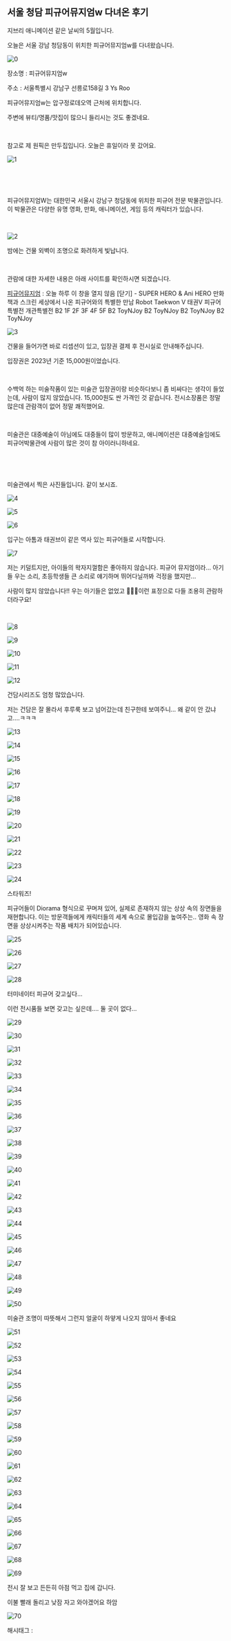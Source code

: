 ## 서울 청담 피규어뮤지엄w 다녀온 후기

지브리 애니메이션 같은 날씨의 5월입니다.

오늘은 서울 강남 청담동이 위치한 피규어뮤지엄w를 다녀왔습니다.

![0](/asset/img/223107109214/0.png)

장소명 : 피규어뮤지엄w

주소 : 서울특별시 강남구 선릉로158길 3 Ys Roo

피규어뮤지엄w는 압구정로데오역 근처에 위치합니다.

주변에 뷰티/명품/맛집이 많으니 들리시는 것도 좋겠네요.

​

참고로 제 원픽은 만두집입니다. 오늘은 휴일이라 못 갔어요.

![1](/asset/img/223107109214/1.png)

​

​

피규어뮤지엄W는 대한민국 서울시 강남구 청담동에 위치한 피규어 전문 박물관입니다. 이 박물관은 다양한 유명 영화, 만화, 애니메이션, 게임 등의 캐릭터가 있습니다.

​

![2](/asset/img/223107109214/2.png)

밤에는 건물 외벽이 조명으로 화려하게 빛납니다.

​

관람에 대한 자세한 내용은 아래 사이트를 확인하시면 되겠습니다.

[피규어뮤지엄](http://www.figuremuseumw.co.kr/index.php) : 오늘 하루 이 창을 열지 않음 [닫기] - SUPER HERO & Ani HERO 만화책과 스크린 세상에서 나온 피규어와의 특별한 만남 Robot Taekwon V 태권V 피규어 특별전 개관특별전 B2 1F 2F 3F 4F 5F B2 ToyNJoy B2 ToyNJoy B2 ToyNJoy B2 ToyNJoy

![3](/asset/img/223107109214/3.png)

건물을 들어가면 바로 리셉션이 있고, 입장권 결제 후 전시실로 안내해주십니다.

입장권은 2023년 기준 15,000원이었습니다.

​

수백억 하는 미술작품이 있는 미술관 입장권이랑 비슷하다보니 좀 비싸다는 생각이 들었는데, 사람이 많지 않았습니다. 15,000원도 싼 가격인 것 같습니다. 전시소장품은 정말 많은데 관람객이 없어 정말 쾌적했어요.

​

미술관은 대중예술이 아님에도 대중들이 많이 방문하고, 애니메이션은 대중예술임에도 피규어박물관에 사람이 많은 것이 참 아이러니하네요.

​

​

미술관에서 찍은 사진들입니다. 같이 보시죠.

![4](/asset/img/223107109214/4.png)

![5](/asset/img/223107109214/5.png)

![6](/asset/img/223107109214/6.png)

입구는 아톰과 태권브이 같은 역사 있는 피규어들로 시작합니다.

![7](/asset/img/223107109214/7.png)

저는 키덜트지만, 아이들의 왁자지껄함은 좋아하지 않습니다. 피규어 뮤지엄이라... 아기들 우는 소리, 초등학생들 큰 소리로 얘기하며 뛰어다닐까봐 걱정을 했지만...

사람이 많지 않았습니다!! 우는 아기들은 없었고 🧐🥺🥹이런 표정으로 다들 조용히 관람하더라구요!

​

![8](/asset/img/223107109214/8.png)

![9](/asset/img/223107109214/9.png)

![10](/asset/img/223107109214/10.png)

![11](/asset/img/223107109214/11.png)

![12](/asset/img/223107109214/12.png)

건담시리즈도 엄청 많았습니다.

저는 건담은 잘 몰라서 후루룩 보고 넘어갔는데 친구한테 보여주니... 왜 같이 안 갔냐고....ㅋㅋㅋ

![13](/asset/img/223107109214/13.png)

![14](/asset/img/223107109214/14.png)

![15](/asset/img/223107109214/15.png)

![16](/asset/img/223107109214/16.png)

![17](/asset/img/223107109214/17.png)

![18](/asset/img/223107109214/18.png)

![19](/asset/img/223107109214/19.png)

![20](/asset/img/223107109214/20.png)

![21](/asset/img/223107109214/21.png)

![22](/asset/img/223107109214/22.png)

![23](/asset/img/223107109214/23.png)

![24](/asset/img/223107109214/24.png)

스타워즈!

피규어들이 Diorama 형식으로 꾸며져 있어, 실제로 존재하지 않는 상상 속의 장면들을 재현합니다. 이는 방문객들에게 캐릭터들의 세계 속으로 몰입감을 높여주는.. 영화 속 장면을 상상시켜주는 작품 배치가 되어있습니다.

![25](/asset/img/223107109214/25.png)

![26](/asset/img/223107109214/26.png)

![27](/asset/img/223107109214/27.png)

![28](/asset/img/223107109214/28.png)

터미네이터 피규어 갖고싶다...

이런 전시품들 보면 갖고는 싶은데.... 둘 곳이 없다...

![29](/asset/img/223107109214/29.png)

![30](/asset/img/223107109214/30.png)

![31](/asset/img/223107109214/31.png)

![32](/asset/img/223107109214/32.png)

![33](/asset/img/223107109214/33.png)

![34](/asset/img/223107109214/34.png)

![35](/asset/img/223107109214/35.png)

![36](/asset/img/223107109214/36.png)

![37](/asset/img/223107109214/37.png)

![38](/asset/img/223107109214/38.png)

![39](/asset/img/223107109214/39.png)

![40](/asset/img/223107109214/40.png)

![41](/asset/img/223107109214/41.png)

![42](/asset/img/223107109214/42.png)

![43](/asset/img/223107109214/43.png)

![44](/asset/img/223107109214/44.png)

![45](/asset/img/223107109214/45.png)

![46](/asset/img/223107109214/46.png)

![47](/asset/img/223107109214/47.png)

![48](/asset/img/223107109214/48.png)

![49](/asset/img/223107109214/49.png)

![50](/asset/img/223107109214/50.png)

미술관 조명이 따뜻해서 그런지 얼굴이 하얗게 나오지 않아서 좋네요

![51](/asset/img/223107109214/51.png)

![52](/asset/img/223107109214/52.png)

![53](/asset/img/223107109214/53.png)

![54](/asset/img/223107109214/54.png)

![55](/asset/img/223107109214/55.png)

![56](/asset/img/223107109214/56.png)

![57](/asset/img/223107109214/57.png)

![58](/asset/img/223107109214/58.png)

![59](/asset/img/223107109214/59.png)

![60](/asset/img/223107109214/60.png)

![61](/asset/img/223107109214/61.png)

![62](/asset/img/223107109214/62.png)

![63](/asset/img/223107109214/63.png)

![64](/asset/img/223107109214/64.png)

![65](/asset/img/223107109214/65.png)

![66](/asset/img/223107109214/66.png)

![67](/asset/img/223107109214/67.png)

![68](/asset/img/223107109214/68.png)

![69](/asset/img/223107109214/69.png)

전시 잘 보고 든든히 아점 먹고 집에 갑니다.

이불 빨래 돌리고 낮잠 자고 와야겠어요 하암

![70](/asset/img/223107109214/70.png)

 해시태그 : 